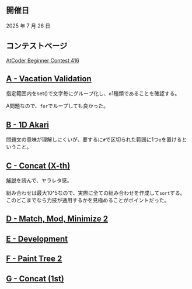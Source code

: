 ## 開催日

2025 年 7 月 26 日

## コンテストページ

[AtCoder Beginner Contest 416](https://atcoder.jp/contests/abc416)

## [A - Vacation Validation](https://atcoder.jp/contests/abc416/tasks/abc416_a)

指定範囲内をset()で文字毎にグループ化し、`o`1種類であることを確認する。

A問題なので、`for`でループしても良かった。

## [B - 1D Akari](https://atcoder.jp/contests/abc416/tasks/abc416_b)

問題文の意味が理解しにくいが、要するに`#`で区切られた範囲に1つ`o`を置けるということ。

## [C - Concat (X-th)](https://atcoder.jp/contests/abc416/tasks/abc416_c)

[解説](https://atcoder.jp/contests/abc416/editorial/13535)を読んで、ヤラレタ感。

組み合わせは最大10^5なので、実際に全ての組み合わせを作成して`sort`する。このどこまでなら力技が通用するかを見極めることがポイントだった。

## [D - Match, Mod, Minimize 2](https://atcoder.jp/contests/abc416/tasks/abc416_d)

## [E - Development](https://atcoder.jp/contests/abc416/tasks/abc416_e)

## [F - Paint Tree 2](https://atcoder.jp/contests/abc416/tasks/abc416_f)

## [G - Concat (1st)](https://atcoder.jp/contests/abc416/tasks/abc416_g)
